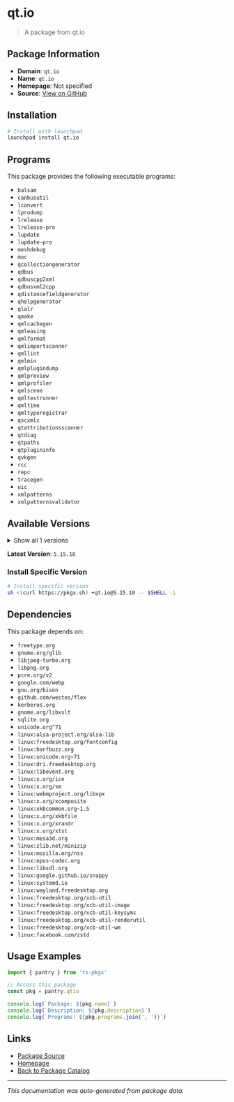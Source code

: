 # qt.io

> A package from qt.io

## Package Information

- **Domain**: `qt.io`
- **Name**: `qt.io`
- **Homepage**: Not specified
- **Source**: [View on GitHub](https://github.com/pkgxdev/pantry/tree/main/projects/qt.io/package.yml)

## Installation

```bash
# Install with launchpad
launchpad install qt.io
```

## Programs

This package provides the following executable programs:

- `balsam`
- `canbusutil`
- `lconvert`
- `lprodump`
- `lrelease`
- `lrelease-pro`
- `lupdate`
- `lupdate-pro`
- `meshdebug`
- `moc`
- `qcollectiongenerator`
- `qdbus`
- `qdbuscpp2xml`
- `qdbusxml2cpp`
- `qdistancefieldgenerator`
- `qhelpgenerator`
- `qlalr`
- `qmake`
- `qmlcachegen`
- `qmleasing`
- `qmlformat`
- `qmlimportscanner`
- `qmllint`
- `qmlmin`
- `qmlplugindump`
- `qmlpreview`
- `qmlprofiler`
- `qmlscene`
- `qmltestrunner`
- `qmltime`
- `qmltyperegistrar`
- `qscxmlc`
- `qtattributionsscanner`
- `qtdiag`
- `qtpaths`
- `qtplugininfo`
- `qvkgen`
- `rcc`
- `repc`
- `tracegen`
- `uic`
- `xmlpatterns`
- `xmlpatternsvalidator`

## Available Versions

<details>
<summary>Show all 1 versions</summary>

- `5.15.10`

</details>

**Latest Version**: `5.15.10`

### Install Specific Version

```bash
# Install specific version
sh <(curl https://pkgx.sh) +qt.io@5.15.10 -- $SHELL -i
```

## Dependencies

This package depends on:

- `freetype.org`
- `gnome.org/glib`
- `libjpeg-turbo.org`
- `libpng.org`
- `pcre.org/v2`
- `google.com/webp`
- `gnu.org/bison`
- `github.com/westes/flex`
- `kerberos.org`
- `gnome.org/libxslt`
- `sqlite.org`
- `unicode.org^71`
- `linux:alsa-project.org/alsa-lib`
- `linux:freedesktop.org/fontconfig`
- `linux:harfbuzz.org`
- `linux:unicode.org~71`
- `linux:dri.freedesktop.org`
- `linux:libevent.org`
- `linux:x.org/ice`
- `linux:x.org/sm`
- `linux:webmproject.org/libvpx`
- `linux:x.org/xcomposite`
- `linux:xkbcommon.org~1.5`
- `linux:x.org/xkbfile`
- `linux:x.org/xrandr`
- `linux:x.org/xtst`
- `linux:mesa3d.org`
- `linux:zlib.net/minizip`
- `linux:mozilla.org/nss`
- `linux:opus-codec.org`
- `linux:libsdl.org`
- `linux:google.github.io/snappy`
- `linux:systemd.io`
- `linux:wayland.freedesktop.org`
- `linux:freedesktop.org/xcb-util`
- `linux:freedesktop.org/xcb-util-image`
- `linux:freedesktop.org/xcb-util-keysyms`
- `linux:freedesktop.org/xcb-util-renderutil`
- `linux:freedesktop.org/xcb-util-wm`
- `linux:facebook.com/zstd`

## Usage Examples

```typescript
import { pantry } from 'ts-pkgx'

// Access this package
const pkg = pantry.qtio

console.log(`Package: ${pkg.name}`)
console.log(`Description: ${pkg.description}`)
console.log(`Programs: ${pkg.programs.join(', ')}`)
```

## Links

- [Package Source](https://github.com/pkgxdev/pantry/tree/main/projects/qt.io/package.yml)
- [Homepage](#)
- [Back to Package Catalog](../package-catalog.md)

---

*This documentation was auto-generated from package data.*
